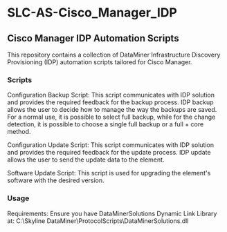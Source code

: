 # SLC-AS-Cisco_Manager_IDP

## Cisco Manager IDP Automation Scripts
This repository contains a collection of DataMiner Infrastructure Discovery Provisioning (IDP) automation scripts tailored for Cisco Manager.

### Scripts
Configuration Backup Script: This script communicates with IDP solution and provides the required feedback for the backup process. IDP backup allows the user to decide how to manage the way the backups are saved. For a normal use, it is possible to select full backup, while for the change detection, it is possible to choose a single full backup or a full + core method.

Configuration Update Script: This script communicates with IDP solution and provides the required feedback for the update process. IDP update allows the user to send the update data to the element.

Software Update Script: This script is used for upgrading the element's software with the desired version.

### Usage
Requirements: Ensure you have DataMinerSolutions Dynamic Link Library at: C:\Skyline DataMiner\ProtocolScripts\DataMinerSolutions.dll
